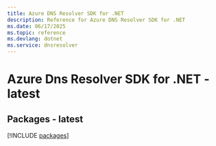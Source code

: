 ```yaml
---
title: Azure DNS Resolver SDK for .NET
description: Reference for Azure DNS Resolver SDK for .NET
ms.date: 06/17/2025
ms.topic: reference
ms.devlang: dotnet
ms.service: dnsresolver
---
```

# Azure Dns Resolver SDK for .NET - latest
## Packages - latest
[!INCLUDE [packages](dns-resolver-index.md)]